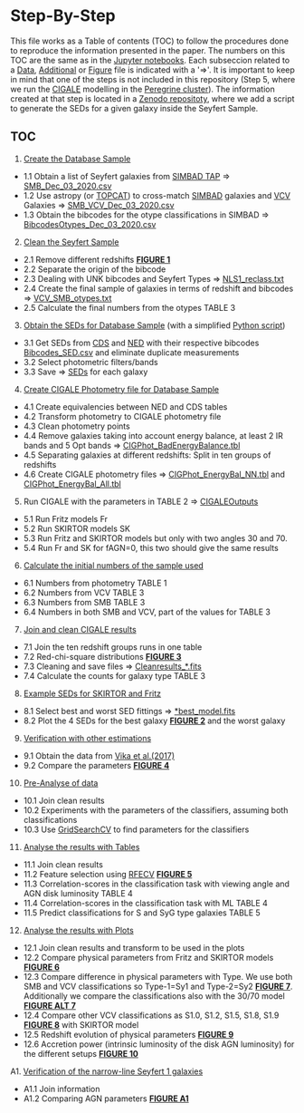 # Step-By-Step

This file works as a Table of contents (TOC) to follow the procedures done to reproduce the information presented in the paper. The numbers on this TOC are the same as in the [Jupyter notebooks](../Notebooks). Each subseccion related to a [Data](../Data), [Additional](../Additionals) or [Figure](../Figures) file is indicated with a '=>'. It is important to keep in mind that one of the steps is not included in this repository (Step 5, where we run the [CIGALE](https://cigale.lam.fr/) modelling in the [Peregrine cluster](https://www.rug.nl/society-business/centre-for-information-technology/research/services/hpc/facilities/peregrine-hpc-cluster?lang=en)). The information created at that step is located in a [Zenodo repositoty](https://doi.org/10.5281/zenodo.NNNNNNN), where we add a script to generate the SEDs for a given galaxy inside the Seyfert Sample. 

## TOC
1) [Create the Database Sample](../Notebooks/1_Obtain_Seyfert_Samples.ipynb)
* 1.1 Obtain a list of Seyfert galaxies from [SIMBAD TAP](https://simbad.u-strasbg.fr/simbad/sim-tap) => [SMB_Dec_03_2020.csv](../Data/Raw)
* 1.2 Use astropy (or [TOPCAT](http://www.star.bris.ac.uk/~mbt/topcat/)) to cross-match [SIMBAD](http://simbad.u-strasbg.fr/simbad/) galaxies and [VCV](https://ui.adsabs.harvard.edu/abs/2010A%26A...518A..10V/abstract) Galaxies => [SMB_VCV_Dec_03_2020.csv](../Data/Raw)
* 1.3 Obtain the bibcodes for the otype classifications in SIMBAD => [BibcodesOtypes_Dec_03_2020.csv](../Data/Raw)
2) [Clean the Seyfert Sample](../Notebooks/2_Clean_Sample.ipynb)
* 2.1 Remove different redshifts [**FIGURE 1**](../Figures/F1.pdf)
* 2.2 Separate the origin of the bibcode
* 2.3 Dealing with UNK bibcodes and Seyfert Types => [NLS1_reclass.txt](../Data/Complementary)
* 2.4 Create the final sample of galaxies in terms of redshift and bibcodes => [VCV_SMB_otypes.txt](../Data/Final)
* 2.5 Calculate the final numbers from the otypes TABLE 3
3) [Obtain the SEDs for Database Sample](../Notebooks/3_Obtain_SEDs.ipynb) (with a simplified [Python script](/Additionals/3_Obtain_SEDs.py))
* 3.1 Get SEDs from [CDS](https://cds.u-strasbg.fr/) and [NED](https://ned.ipac.caltech.edu/) with their respective bibcodes [Bibcodes_SED.csv](../Data/Interim) and eliminate duplicate measurements 
* 3.2 Select photometric filters/bands
* 3.3 Save => [SEDs](../Data/Interim) for each galaxy
4) [Create CIGALE Photometry file for Database Sample](../Notebooks/4_Create_CIGALEPhot.ipynb)
* 4.1 Create equivalencies between NED and CDS tables
* 4.2 Transform photometry to CIGALE photometry file
* 4.3 Clean photometry points
* 4.4 Remove galaxies taking into account energy balance, at least 2 IR bands and 5 Opt bands => [CIGPhot_BadEnergyBalance.tbl](../Data/Complementary)
* 4.5 Separating galaxies at different redshifts: Split in ten groups of redshifts
* 4.6 Create CIGALE photometry files => [CIGPhot_EnergyBal_NN.tbl](../Data/Interim/PhotometryFiles) and [CIGPhot_EnergyBal_All.tbl](../Data/Final)
5) Run CIGALE with the parameters in TABLE 2 => [CIGALEOutputs](../Data/Interim/CIGALEOutputs)
* 5.1 Run Fritz models Fr
* 5.2 Run SKIRTOR models SK
* 5.3 Run Fritz and SKIRTOR models but only with two angles 30 and 70.
* 5.4 Run Fr and SK for fAGN=0, this two should give the same results
6) [Calculate the initial numbers of the sample used](../Notebooks/6_Initial_Numbers.ipynb)
* 6.1 Numbers from photometry TABLE 1
* 6.2 Numbers from VCV TABLE 3 
* 6.3 Numbers from SMB TABLE 3 
* 6.4 Numbers in both SMB and VCV, part of the values for TABLE 3 
7) [Join and clean CIGALE results](../Notebooks/7_Clean_CIGALE_results.ipynb)
* 7.1 Join the ten redshift groups runs in one table
* 7.2 Red-chi-square distributions [**FIGURE 3**](../Figures/F3.pdf)
* 7.3 Cleaning and save files => [Cleanresults_*.fits](../Data/Final/CIGALEOutputs)
* 7.4 Calculate the counts for galaxy type TABLE 3 
8) [Example SEDs for SKIRTOR and Fritz](../Notebooks/8_SED_Plots.ipynb)
* 8.1 Select best and worst SED fittings => [*best_model.fits](../Data/Complementary/ExampleSEDs)
* 8.2 Plot the 4 SEDs for the best galaxy [**FIGURE 2**](../Figures/F2.pdf) and the worst galaxy   
9) [Verification with other estimations](../Notebooks/9_Verification_Estimations.ipynb)
* 9.1 Obtain the data from [Vika et al.(2017)](https://ui.adsabs.harvard.edu/abs/2017A%26A...597A..51V/abstract) 
* 9.2 Compare the parameters [**FIGURE 4**](../Figures/F4.pdf)
10) [Pre-Analyse of data](../Notebooks/10_PreAnalysis.ipynb)
* 10.1 Join clean results
* 10.2 Experiments with the parameters of the classifiers, assuming both classifications
* 10.3 Use [GridSearchCV](https://scikit-learn.org/stable/modules/generated/sklearn.model_selection.GridSearchCV.html) to find parameters for the classifiers   
11) [Analyse the results with Tables](../Notebooks/11_Analysis_Tables.ipynb)
* 11.1 Join clean results
* 11.2 Feature selection using [RFECV](https://scikit-learn.org/stable/modules/generated/sklearn.feature_selection.RFECV.html) [**FIGURE 5**](../Figures/F5.pdf)
* 11.3 Correlation-scores in the classification task with viewing angle and AGN disk luminosity TABLE 4
* 11.4 Correlation-scores in the classification task with ML TABLE 4
* 11.5 Predict classifications for S and SyG type galaxies TABLE 5          
12) [Analyse the results with Plots](../Notebooks/12_Analysis_Plots.ipynb)
* 12.1 Join clean results and transform to be used in the plots
* 12.2 Compare physical parameters from Fritz and SKIRTOR models [**FIGURE 6**](../Figures/F6.pdf)
* 12.3 Compare difference in physical parameters with Type. We use both SMB and VCV classifications so Type-1=Sy1 and Type-2=Sy2 [**FIGURE 7**](../Figures/F7.pdf). Additionally we compare the classifications also with the 30/70 model [**FIGURE ALT 7**](../Figures/F7_Alt.pdf)
* 12.4 Compare other VCV classifications as S1.0, S1.2, S1.5, S1.8, S1.9 [**FIGURE 8**](../Figures/F8.pdf) with SKIRTOR model
* 12.5 Redshift evolution of physical parameters [**FIGURE 9**](../Figures/F9.pdf)
* 12.6 Accretion power (intrinsic luminosity of the disk AGN luminosity) for the different setups [**FIGURE 10**](../Figures/F9.pdf)
  
A1. [Verification of the narrow-line Seyfert 1 galaxies](../Notebooks/A1_NarrowLineS1.ipynb)
* A1.1 Join information
* A1.2 Comparing AGN parameters [**FIGURE A1**](../Figures/A1.pdf)